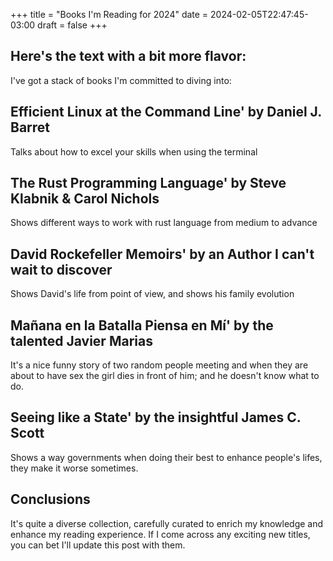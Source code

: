 +++
title = "Books I'm Reading for 2024"
date = 2024-02-05T22:47:45-03:00
draft = false
+++


## Here's the text with a bit more flavor:

I've got a stack of books I'm committed to diving into:

## Efficient Linux at the Command Line' by Daniel J. Barret

Talks about how to excel your skills when using the terminal

## The Rust Programming Language' by Steve Klabnik & Carol Nichols

Shows different ways to work with rust language from medium to advance

## David Rockefeller Memoirs' by an Author I can't wait to discover

Shows David's life from point of view, and shows his family evolution

## Mañana en la Batalla Piensa en Mí' by the talented Javier Marias

It's a nice funny story of two random people meeting and when they are about to have sex
the girl dies in front of him; and he doesn't know what to do.

## Seeing like a State' by the insightful James C. Scott

Shows a way governments when doing their best to enhance people's lifes, they make it worse sometimes.

## Conclusions

It's quite a diverse collection, carefully curated to enrich my knowledge and enhance my reading experience. 
If I come across any exciting new titles, you can bet I'll update this post with them.
